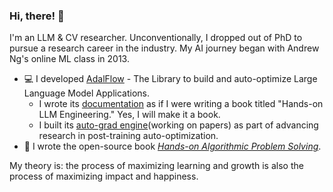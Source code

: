 ### Hi, there! :wave:
I'm an LLM & CV researcher. Unconventionally, I dropped out of PhD to pursue a research career in the industry. My AI journey began with Andrew Ng's online ML class in 2013.
<!---* :computer: I developed a [continual learning framework for few-shot object detection](https://github.com/facebookresearch/sylph-few-shot-detection).--->
* :computer: I developed [AdalFlow](https://github.com/SylphAI-Inc/AdalFlow) - The Library to build and auto-optimize Large Language Model Applications.
  * I wrote its [documentation](https://adalflow.sylph.ai/tutorials/index.html) as if I were writing a book titled "Hands-on LLM Engineering." Yes, I will make it a book.
  * I built its [auto-grad engine](https://adalflow.sylph.ai/use_cases/index.html)(working on papers) as part of advancing research in post-training auto-optimization.
* :memo: I wrote the open-source book *[Hands-on Algorithmic Problem Solving](https://github.com/liyin2015/Hands-on-Algorithmic-Problem-Solving)*.

My theory is: the process of maximizing learning and growth is also the process of maximizing impact and happiness. 
<!---https://www.webfx.com/tools/emoji-cheat-sheet/*/--->


